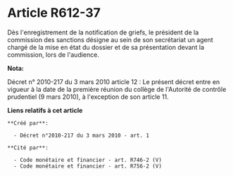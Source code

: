 # Article R612-37

Dès l'enregistrement de la notification de griefs, le président de la commission des sanctions désigne au sein de son
secrétariat un agent chargé de la mise en état du dossier et de sa présentation devant la commission, lors de l'audience.

**Nota:**

Décret n° 2010-217 du 3 mars 2010 article 12 : Le présent décret entre en vigueur à la date de la première réunion du collège
de l'Autorité de contrôle prudentiel (9 mars 2010), à l'exception de son article 11.

**Liens relatifs à cet article**

	**Créé par**:

	  - Décret n°2010-217 du 3 mars 2010 - art. 1

	**Cité par**:

	  - Code monétaire et financier - art. R746-2 (V)
	  - Code monétaire et financier - art. R756-2 (V)
